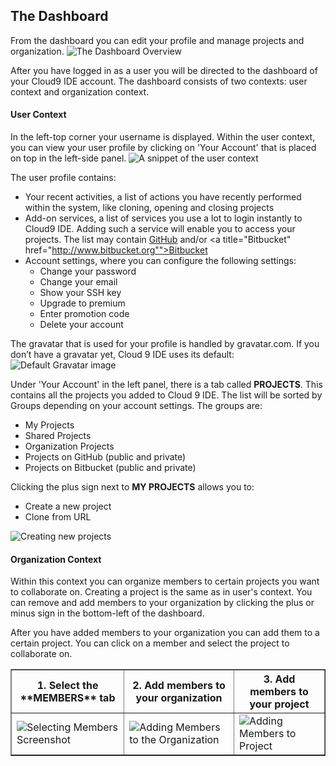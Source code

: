 ## The Dashboard

From the dashboard you can edit your profile and manage projects and organization.
![The Dashboard Overview](./images/theDashboard.png)

After you have logged in as a user you will be directed to the dashboard of your Cloud9 IDE account. The dashboard consists of two contexts: user context and organization context.

#### User Context
In the left-top corner your username is displayed. Within the user context, you can view your user profile by clicking on 'Your Account' that is placed on top in the left-side panel.
![A snippet of the user context](./images/userContext.png)

The user profile contains:

* Your recent activities, a list of actions you have recently performed within the system, like cloning, opening and closing projects
* Add-on services, a list of services you use a lot to login instantly to Cloud9 IDE. Adding such a service will enable you to access your projects. The list may contain <a title="GitHub" href="http://www.github.com">GitHub</a> and/or <a title="Bitbucket" href="http://www.bitbucket.org"">Bitbucket</a>
* Account settings, where you can configure the following settings:
    * Change your password
    * Change your email
    * Show your SSH key
    * Upgrade to premium
    * Enter promotion code
    * Delete your account
    

The gravatar that is used for your profile is handled by gravatar.com. If you don’t have a gravatar yet, Cloud 9 IDE uses its default:
![Default Gravatar image](./images/gravatarSample.png)

Under 'Your Account' in the left panel, there is a tab called **PROJECTS**. This contains all the projects you added to Cloud 9 IDE. The list will be sorted by Groups depending on your account settings. The groups are:</p>
* My Projects
* Shared Projects
* Organization Projects
* Projects on GitHub (public and private)
* Projects on Bitbucket (public and private)

Clicking the plus sign next to **MY PROJECTS**  allows you to:

* Create a new project
* Clone from URL

![Creating new projects](./images/newProjectCreation.png)

#### Organization Context
Within this context you can organize members to certain projects you want to collaborate on. Creating a project is the same as in user's context. You can remove and add members to your organization by clicking the plus or minus sign in the bottom-left of the dashboard.

After you have added members to your organization you can add them to a certain project. You can click on a member and select the project to collaborate on.

<table border="1">
  <tr>
    <th>1. Select the **MEMBERS** tab</th>
    <th>2. Add members to your organization</th>
    <th>3. Add members to your project</th>
  </tr>
  <tr>
    <td><img src="./images/selectMembers.png" alt ="Selecting Members Screenshot" /></td>
    <td><img src="./images/addMembersToOrg.png" alt ="Adding Members to the Organization" /></td>
    <td><img src="./images/addMembersToProject.png" alt ="Adding Members to Project" /></td>
  </tr>
</table>